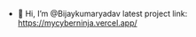 - 👋 Hi, I’m @Bijaykumaryadav
latest project link: https://mycyberninja.vercel.app/

<!---
Bijaykumaryadav/Bijaykumaryadav is a ✨ special ✨ repository because its `README.md` (this file) appears on your GitHub profile.
You can click the Preview link to take a look at your changes.
--->
